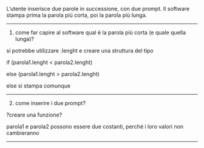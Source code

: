 L’utente inserisce due parole in successione, con due prompt.
Il software stampa prima la parola più corta, poi la parola più lunga.

_______________________________________

1) come far capire al software qual è la parola più corta (e quale quella lunga)?

si potrebbe utilizzare .lenght
e creare una struttura del tipo

if (parola1.lenght < parola2.lenght)

else (parola1.lenght > parola2.lenght)

else si stampa comunque

________________________________________

2) come inserire i due prompt?

?creare una funzione?

parola1 e parola2 possono essere due costanti, perché i loro valori non cambieranno

________________________________________


